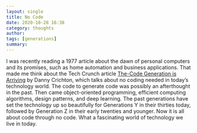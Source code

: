 ```yaml
---
layout: single
title: No Code 
date: 2020-10-28 16:38
category: thoughts 
author: 
tags: [generations]
summary: 
---
```


I was recently reading a 1977 article about the dawn of personal computers and its promises, such as home automation and business applications. That made me think about the Tech Crunch article [The-Code Generation is Arriving](https://techcrunch.com/2020/10/26/the-no-code-generation-is-arriving/) by Danny Crichton, which talks about no coding needed in today’s technology world. The code to generate code was possibly an afterthought in the past. Then came object-oriented programming, efficient computing algorithms, design patterns, and deep learning. The past generations have set the technology up so beautifully for Generations Y in their thirties today, followed by Generation Z in their early twenties and younger. Now it is all about code through no code. What a fascinating world of technology we live in today.

